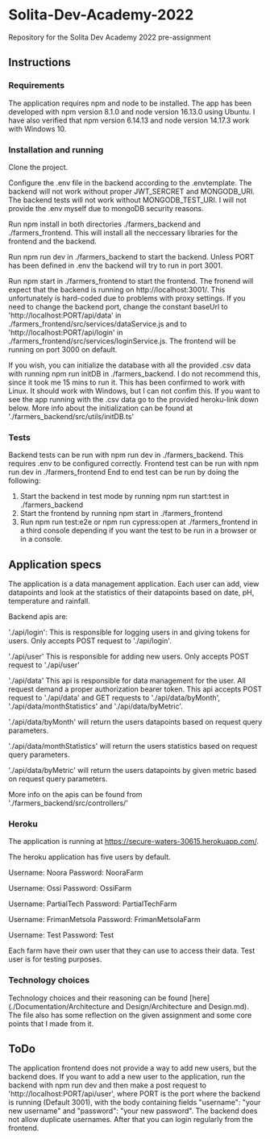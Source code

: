 # Solita-Dev-Academy-2022
Repository for the Solita Dev Academy 2022 pre-assignment 


## Instructions


### Requirements
The application requires npm and node to be installed. The app has been developed with npm version 8.1.0 and node version 16.13.0 using Ubuntu. I have also verified that npm version 6.14.13 and node version 14.17.3 work with Windows 10. 

### Installation and running

Clone the project.

Configure the .env file in the backend according to the .envtemplate. The backend will not work without proper JWT_SERCRET and MONGODB_URI. The backend tests will not work without MONGODB_TEST_URI. I will not provide the .env myself due to mongoDB security reasons.

Run npm install in both directories ./farmers_backend and ./farmers_frontend. This will install all the neccessary libraries for the frontend and the backend.

Run npm run dev in ./farmers_backend to start the backend. Unless PORT has been defined in .env the backend will try to run in port 3001.

Run npm start in ./farmers_frontend to start the frontend. The fronend will expect that the backend is running on http://localhost:3001/. This unfortunately is hard-coded due to problems with proxy settings. If you need to change the backend port, change the constant baseUrl to 'http://localhost:PORT/api/data' in ./farmers_frontend/src/services/dataService.js and to 'http://localhost:PORT/api/login' in ./farmers_frontend/src/services/loginService.js. The frontend will be running on port 3000 on default. 

If you wish, you can initialize the database with all the provided .csv data with running npm run initDB in ./farmers_backend. I do not recommend this, since it took me 15 mins to run it. This has been confirmed to work with Linux. It should work with Windows, but I can not confim this. If you want to see the app running with the .csv data go to the provided heroku-link down below. More info about the initialization can be found at './farmers_backend/src/utils/initDB.ts'

### Tests

Backend tests can be run with npm run dev in ./farmers_backend. This requires .env to be configured correctly.
Frontend test can be run with npm run dev in ./farmers_frontend
End to end test can be run by doing the following:
1. Start the backend in test mode by running npm run start:test in ./farmers_backend
2. Start the frontend by running npm start in ./farmers_frontend
3. Run npm run test:e2e or npm run cypress:open at ./farmers_frontend in a third console depending if you want the test to be run in a browser or in a console.

## Application specs

The application is a data management application. Each user can add, view datapoints and look at the statistics of their datapoints based on date, pH, temperature and rainfall.

Backend apis are:

'./api/login':
This is responsible for logging users in and giving tokens for users. Only accepts POST request to './api/login'.

'./api/user'
This is responsible for adding new users. Only accepts POST request to './api/user'

'./api/data'
This api is responsible for data management for the user. All request demand a proper authorization bearer token. This api accepts POST request to './api/data' and GET requests to './api/data/byMonth', './api/data/monthStatistics' and './api/data/byMetric'.

'./api/data/byMonth' will return the users datapoints based on request query parameters.

'./api/data/monthStatistics' will return the users statistics based on request query parameters.

'./api/data/byMetric' will return the users datapoints by given metric based on request query parameters.

More info on the apis can be found from './farmers_backend/src/controllers/'

### Heroku

The application is running at 
https://secure-waters-30615.herokuapp.com/.

The heroku application has five users by default.

Username: Noora
Password: NooraFarm

Username: Ossi
Password: OssiFarm

Username: PartialTech
Password: PartialTechFarm

Username: FrimanMetsola
Password: FrimanMetsolaFarm

Username: Test
Password: Test

Each farm have their own user that they can use to access their data. Test user is for testing purposes. 

### Technology choices

Technology choices and their reasoning can be found [here](./Documentation/Architecture and Design/Architecture and Design.md). The file also has some reflection on the given assignment and some core points that I made from it.

## ToDo

The application frontend does not provide a way to add new users, but the backend does. If you want to add a new user to the application, run the backend with npm run dev and then make a post request to 'http://localhost:PORT/api/user', where PORT is the port where the backend is running (Default 3001), with the body containing fields "username": "your new username" and "password": "your new password". The backend does not allow duplicate usernames. After that you can login regularly from the frontend.



